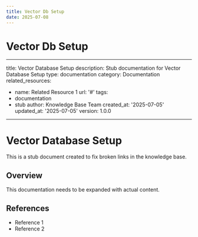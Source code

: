 ```yaml
---
title: Vector Db Setup
date: 2025-07-08
---
```


# Vector Db Setup

---
title: Vector Database Setup
description: Stub documentation for Vector Database Setup
type: documentation
category: Documentation
related_resources:
- name: Related Resource 1
  url: '#'
tags:
- documentation
- stub
author: Knowledge Base Team
created_at: '2025-07-05'
updated_at: '2025-07-05'
version: 1.0.0
---

# Vector Database Setup

This is a stub document created to fix broken links in the knowledge base.

## Overview

This documentation needs to be expanded with actual content.

## References

- Reference 1
- Reference 2

